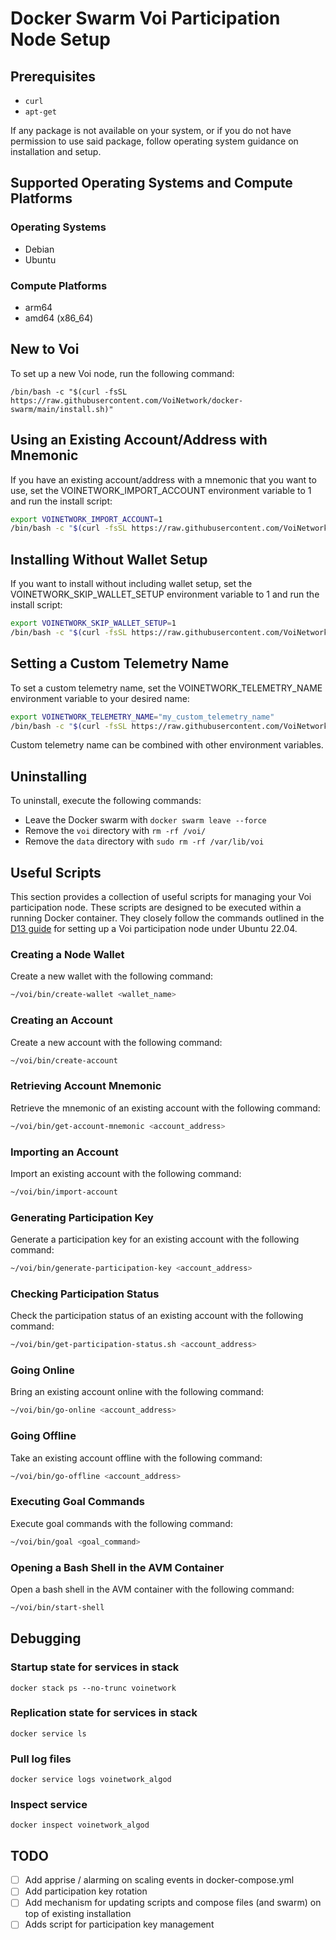 # Docker Swarm Voi Participation Node Setup

## Prerequisites
- `curl`
- `apt-get`

If any package is not available on your system, or if you do not have permission to use said package, follow operating 
system guidance on installation and setup.

## Supported Operating Systems and Compute Platforms
### Operating Systems
- Debian
- Ubuntu

### Compute Platforms
- arm64
- amd64 (x86_64)

## New to Voi
To set up a new Voi node, run the following command:

```
/bin/bash -c "$(curl -fsSL https://raw.githubusercontent.com/VoiNetwork/docker-swarm/main/install.sh)"
```

##  Using an Existing Account/Address with Mnemonic
If you have an existing account/address with a mnemonic that you want to use, set the VOINETWORK_IMPORT_ACCOUNT
environment variable to 1 and run the install script:

```bash
export VOINETWORK_IMPORT_ACCOUNT=1
/bin/bash -c "$(curl -fsSL https://raw.githubusercontent.com/VoiNetwork/docker-swarm/main/install.sh)"
```

## Installing Without Wallet Setup
If you want to install without including wallet setup, set the VOINETWORK_SKIP_WALLET_SETUP environment variable to 1
and run the install script:

```bash
export VOINETWORK_SKIP_WALLET_SETUP=1
/bin/bash -c "$(curl -fsSL https://raw.githubusercontent.com/VoiNetwork/docker-swarm/main/install.sh)"
```

## Setting a Custom Telemetry Name
To set a custom telemetry name, set the VOINETWORK_TELEMETRY_NAME environment variable to your desired name:
```bash
export VOINETWORK_TELEMETRY_NAME="my_custom_telemetry_name"
/bin/bash -c "$(curl -fsSL https://raw.githubusercontent.com/VoiNetwork/docker-swarm/main/install.sh)"
```
Custom telemetry name can be combined with other environment variables.

## Uninstalling
To uninstall, execute the following commands:

- Leave the Docker swarm with `docker swarm leave --force`
- Remove the `voi` directory with `rm -rf /voi/`
- Remove the `data` directory with `sudo rm -rf /var/lib/voi`


## Useful Scripts
This section provides a collection of useful scripts for managing your Voi participation node. These scripts are 
designed to be executed within a running Docker container. They closely follow the commands outlined in the
[D13 guide](https://d13.co/posts/set-up-voi-participation-node/) for setting up a Voi participation node under Ubuntu 22.04.

### Creating a Node Wallet
Create a new wallet with the following command:
```bash
~/voi/bin/create-wallet <wallet_name>
```

### Creating an Account
Create a new account with the following command:
```bash
~/voi/bin/create-account 
```

### Retrieving Account Mnemonic
Retrieve the mnemonic of an existing account with the following command:
```bash
~/voi/bin/get-account-mnemonic <account_address>
```

### Importing an Account
Import an existing account with the following command:
```bash
~/voi/bin/import-account
```

### Generating Participation Key
Generate a participation key for an existing account with the following command:
```bash
~/voi/bin/generate-participation-key <account_address>
```

### Checking Participation Status
Check the participation status of an existing account with the following command:
```bash
~/voi/bin/get-participation-status.sh <account_address>
```

### Going Online
Bring an existing account online with the following command:
```bash
~/voi/bin/go-online <account_address>
```

### Going Offline
Take an existing account offline with the following command:
```bash
~/voi/bin/go-offline <account_address>
```

### Executing Goal Commands
Execute goal commands with the following command:
```bash
~/voi/bin/goal <goal_command>
```

### Opening a Bash Shell in the AVM Container
Open a bash shell in the AVM container with the following command:
```bash
~/voi/bin/start-shell
```

## Debugging
### Startup state for services in stack
`docker stack ps --no-trunc voinetwork`

### Replication state for services in stack
`docker service ls`

### Pull log files
`docker service logs voinetwork_algod`

### Inspect service
`docker inspect voinetwork_algod`

## TODO
- [ ] Add apprise / alarming on scaling events in docker-compose.yml
- [ ] Add participation key rotation
- [ ] Add mechanism for updating scripts and compose files (and swarm) on top of existing installation
- [ ] Adds script for participation key management